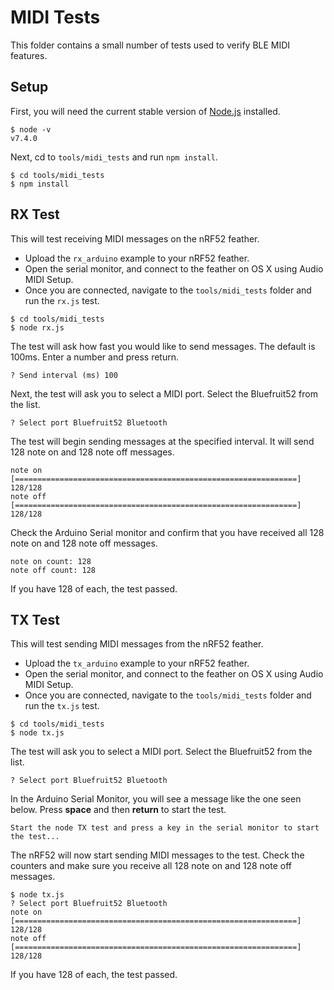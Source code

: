 # MIDI Tests

This folder contains a small number of tests used to verify BLE MIDI features.

## Setup

First, you will need the current stable version of [Node.js][node] installed.

```console
$ node -v
v7.4.0
```

Next, cd to `tools/midi_tests` and run `npm install`.

```console
$ cd tools/midi_tests
$ npm install
```

## RX Test

This will test receiving MIDI messages on the nRF52 feather.

* Upload the `rx_arduino` example to your nRF52 feather.
* Open the serial monitor, and connect to the feather on OS X using Audio MIDI Setup.
* Once you are connected, navigate to the `tools/midi_tests` folder and run the `rx.js` test.

```console
$ cd tools/midi_tests
$ node rx.js
```

The test will ask how fast you would like to send messages. The default is 100ms. Enter a number and press return.

```
? Send interval (ms) 100
```

Next, the test will ask you to select a MIDI port. Select the Bluefruit52 from the list.

```
? Select port Bluefruit52 Bluetooth
```

The test will begin sending messages at the specified interval. It will send 128 note on and 128 note off messages.

```
note on  [===============================================================] 128/128
note off [===============================================================] 128/128
```

Check the Arduino Serial monitor and confirm that you have received all 128 note on and 128 note off messages.

```
note on count: 128
note off count: 128
```

If you have 128 of each, the test passed.

## TX Test

This will test sending MIDI messages from the nRF52 feather.

* Upload the `tx_arduino` example to your nRF52 feather.
* Open the serial monitor, and connect to the feather on OS X using Audio MIDI Setup.
* Once you are connected, navigate to the `tools/midi_tests` folder and run the `tx.js` test.

```console
$ cd tools/midi_tests
$ node tx.js
```

The test will ask you to select a MIDI port. Select the Bluefruit52 from the list.

```
? Select port Bluefruit52 Bluetooth
```

In the Arduino Serial Monitor, you will see a message like the one seen below. Press **space** and then **return** to start the test.

```
Start the node TX test and press a key in the serial monitor to start the test...
```

The nRF52 will now start sending MIDI messages to the test. Check the counters and make sure you receive all 128 note on and 128 note off messages.

```
$ node tx.js
? Select port Bluefruit52 Bluetooth
note on  [===============================================================] 128/128
note off [===============================================================] 128/128
```

If you have 128 of each, the test passed.

[node]: https://nodejs.org/
